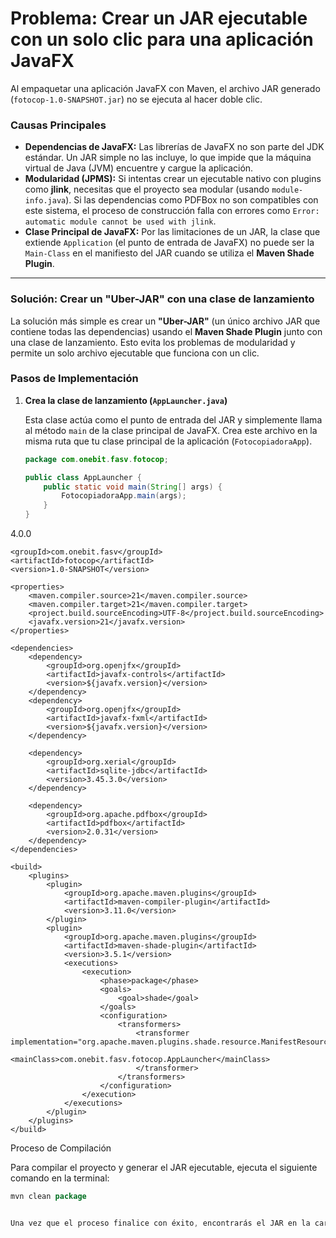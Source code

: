 # Problema: Crear un JAR ejecutable con un solo clic para una aplicación JavaFX

Al empaquetar una aplicación JavaFX con Maven, el archivo JAR generado (`fotocop-1.0-SNAPSHOT.jar`) no se ejecuta al hacer doble clic.

### Causas Principales

* **Dependencias de JavaFX:** Las librerías de JavaFX no son parte del JDK estándar. Un JAR simple no las incluye, lo que impide que la máquina virtual de Java (JVM) encuentre y cargue la aplicación.
* **Modularidad (JPMS):** Si intentas crear un ejecutable nativo con plugins como **jlink**, necesitas que el proyecto sea modular (usando `module-info.java`). Si las dependencias como PDFBox no son compatibles con este sistema, el proceso de construcción falla con errores como `Error: automatic module cannot be used with jlink`.
* **Clase Principal de JavaFX:** Por las limitaciones de un JAR, la clase que extiende `Application` (el punto de entrada de JavaFX) no puede ser la `Main-Class` en el manifiesto del JAR cuando se utiliza el **Maven Shade Plugin**.

---

### Solución: Crear un "Uber-JAR" con una clase de lanzamiento

La solución más simple es crear un **"Uber-JAR"** (un único archivo JAR que contiene todas las dependencias) usando el **Maven Shade Plugin** junto con una clase de lanzamiento. Esto evita los problemas de modularidad y permite un solo archivo ejecutable que funciona con un clic.

### Pasos de Implementación

1. **Crea la clase de lanzamiento (`AppLauncher.java`)**

   Esta clase actúa como el punto de entrada del JAR y simplemente llama al método `main` de la clase principal de JavaFX. Crea este archivo en la misma ruta que tu clase principal de la aplicación (`FotocopiadoraApp`).

   ```java
   package com.onebit.fasv.fotocop;

   public class AppLauncher {
       public static void main(String[] args) {
           FotocopiadoraApp.main(args);
       }
   }

<?xml version="1.0" encoding="UTF-8"?>
<project xmlns="http://maven.apache.org/POM/4.0.0"
         xmlns:xsi="http://www.w3.org/2001/XMLSchema-instance"
         xsi:schemaLocation="http://maven.apache.org/POM/4.0.0 http://maven.apache.org/xsd/maven-4.0.0.xsd">
    <modelVersion>4.0.0</modelVersion>
    
    <groupId>com.onebit.fasv</groupId>
    <artifactId>fotocop</artifactId>
    <version>1.0-SNAPSHOT</version>

    <properties>
        <maven.compiler.source>21</maven.compiler.source>
        <maven.compiler.target>21</maven.compiler.target>
        <project.build.sourceEncoding>UTF-8</project.build.sourceEncoding>
        <javafx.version>21</javafx.version>
    </properties>

    <dependencies>
        <dependency>
            <groupId>org.openjfx</groupId>
            <artifactId>javafx-controls</artifactId>
            <version>${javafx.version}</version>
        </dependency>
        <dependency>
            <groupId>org.openjfx</groupId>
            <artifactId>javafx-fxml</artifactId>
            <version>${javafx.version}</version>
        </dependency>

        <dependency>
            <groupId>org.xerial</groupId>
            <artifactId>sqlite-jdbc</artifactId>
            <version>3.45.3.0</version>
        </dependency>

        <dependency>
            <groupId>org.apache.pdfbox</groupId>
            <artifactId>pdfbox</artifactId>
            <version>2.0.31</version>
        </dependency>
    </dependencies>

    <build>
        <plugins>
            <plugin>
                <groupId>org.apache.maven.plugins</groupId>
                <artifactId>maven-compiler-plugin</artifactId>
                <version>3.11.0</version>
            </plugin>
            <plugin>
                <groupId>org.apache.maven.plugins</groupId>
                <artifactId>maven-shade-plugin</artifactId>
                <version>3.5.1</version>
                <executions>
                    <execution>
                        <phase>package</phase>
                        <goals>
                            <goal>shade</goal>
                        </goals>
                        <configuration>
                            <transformers>
                                <transformer implementation="org.apache.maven.plugins.shade.resource.ManifestResourceTransformer">
                                    <mainClass>com.onebit.fasv.fotocop.AppLauncher</mainClass>
                                </transformer>
                            </transformers>
                        </configuration>
                    </execution>
                </executions>
            </plugin>
        </plugins>
    </build>
</project>


Proceso de Compilación

Para compilar el proyecto y generar el JAR ejecutable, ejecuta el siguiente comando en la terminal:

```java
mvn clean package


Una vez que el proceso finalice con éxito, encontrarás el JAR en la carpeta target de tu proyecto. Este archivo contiene todas las dependencias necesarias y se puede ejecutar con un simple doble clic.




